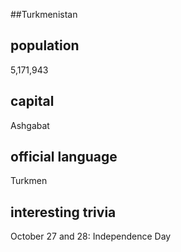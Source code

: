 ##Turkmenistan
## population
5,171,943

## capital
Ashgabat
 
## official language
Turkmen

## interesting trivia
October 27 and 28: Independence Day


